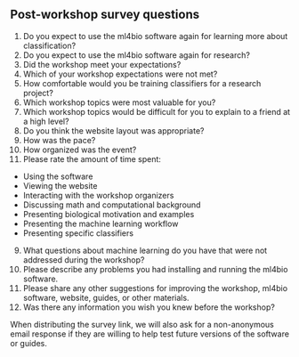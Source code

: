 ## Post-workshop survey questions

1. Do you expect to use the ml4bio software again for learning more about classification?
2. Do you expect to use the ml4bio software again for research?
3. Did the workshop meet your expectations?
4. Which of your workshop expectations were not met?
5. How comfortable would you be training classifiers for a research project?
6. Which workshop topics were most valuable for you?
7. Which workshop topics would be difficult for you to explain to a friend at a high level?
8. Do you think the website layout was appropriate?
9. How was the pace?
10. How organized was the event?
11. Please rate the amount of time spent:
 - Using the software
 - Viewing the website
 - Interacting with the workshop organizers
 - Discussing math and computational background
 - Presenting biological motivation and examples
 - Presenting the machine learning workflow
 - Presenting specific classifiers
9. What questions about machine learning do you have that were not addressed during the workshop?
10. Please describe any problems you had installing and running the ml4bio software.
11. Please share any other suggestions for improving the workshop, ml4bio software, website, guides, or other materials.
12. Was there any information you wish you knew before the workshop?

When distributing the survey link, we will also ask for a non-anonymous email response if they are willing to help test future versions of the software or guides.
